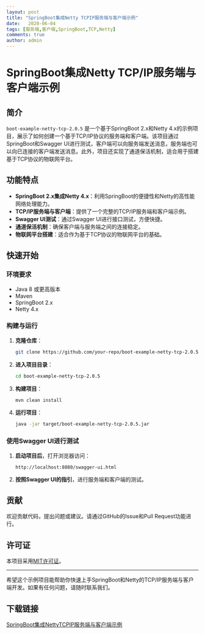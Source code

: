 ```yaml
---
layout: post
title: "SpringBoot集成Netty TCPIP服务端与客户端示例"
date:   2020-06-04
tags: [服务端,客户端,SpringBoot,TCP,Netty]
comments: true
author: admin
---
```

# SpringBoot集成Netty TCP/IP服务端与客户端示例

## 简介

`boot-example-netty-tcp-2.0.5` 是一个基于SpringBoot 2.x和Netty 4.x的示例项目，展示了如何创建一个基于TCP/IP协议的服务端和客户端。该项目通过SpringBoot和Swagger UI进行测试，客户端可以向服务端发送消息，服务端也可以向已连接的客户端发送消息。此外，项目还实现了通道保活机制，适合用于搭建基于TCP协议的物联网平台。

## 功能特点

- **SpringBoot 2.x集成Netty 4.x**：利用SpringBoot的便捷性和Netty的高性能网络处理能力。
- **TCP/IP服务端与客户端**：提供了一个完整的TCP/IP服务端和客户端示例。
- **Swagger UI测试**：通过Swagger UI进行接口测试，方便快捷。
- **通道保活机制**：确保客户端与服务端之间的连接稳定。
- **物联网平台搭建**：适合作为基于TCP协议的物联网平台的基础。

## 快速开始

### 环境要求

- Java 8 或更高版本
- Maven
- SpringBoot 2.x
- Netty 4.x

### 构建与运行

1. **克隆仓库**：
    ```bash
    git clone https://github.com/your-repo/boot-example-netty-tcp-2.0.5.git
    ```

2. **进入项目目录**：
    ```bash
    cd boot-example-netty-tcp-2.0.5
    ```

3. **构建项目**：
    ```bash
    mvn clean install
    ```

4. **运行项目**：
    ```bash
    java -jar target/boot-example-netty-tcp-2.0.5.jar
    ```

### 使用Swagger UI进行测试

1. **启动项目后**，打开浏览器访问：
    ```
    http://localhost:8080/swagger-ui.html
    ```

2. **按照Swagger UI的指引**，进行服务端和客户端的测试。

## 贡献

欢迎贡献代码，提出问题或建议。请通过GitHub的Issue和Pull Request功能进行。

## 许可证

本项目采用[MIT许可证](LICENSE)。

---

希望这个示例项目能帮助你快速上手SpringBoot和Netty的TCP/IP服务端与客户端开发。如果有任何问题，请随时联系我们。

## 下载链接

[SpringBoot集成NettyTCPIP服务端与客户端示例](https://pan.quark.cn/s/7e2c51e00f62)